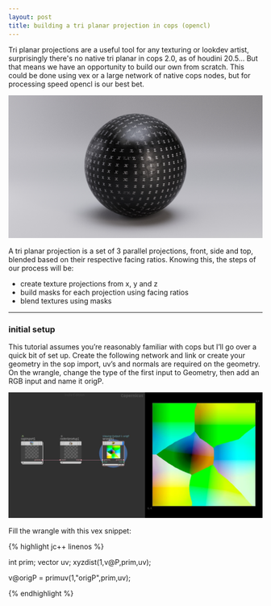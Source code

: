```yaml
---
layout: post
title: building a tri planar projection in cops (opencl)
---
```


Tri planar projections are a useful tool for any texturing or lookdev artist, surprisingly there's no native tri planar in cops 2.0, as of houdini 20.5... But that means we have an opportunity to build our own from scratch. This could be done using vex or a large network of native cops nodes, but for processing speed opencl is our best bet.

![rendered tri planar example](/assets/images/2024-10-22-tri-planar-cops/tri_planar_example001.jpg)

A tri planar projection is a set of 3 parallel projections, front, side and top, blended based on their respective facing ratios. Knowing this, the steps of our process will be:

- create texture projections from x, y and z
- build masks for each projection using facing ratios
- blend textures using masks

-----

### initial setup

This tutorial assumes you’re reasonably familiar with cops but I’ll go over a quick bit of set up. Create the following network and link or create your geometry in the sop import, uv’s and normals are required on the geometry. On the wrangle, change the type of the first input to Geometry, then add an RGB input and name it origP.

![inital setup](/assets/images/2024-10-22-tri-planar-cops/set_up_screenshot001.JPG)

Fill the wrangle with this vex snippet:

{% highlight jc++ linenos %}

int prim;
vector uv;
xyzdist(1,v@P,prim,uv);

v@origP = primuv(1,"origP",prim,uv);

{% endhighlight %}

